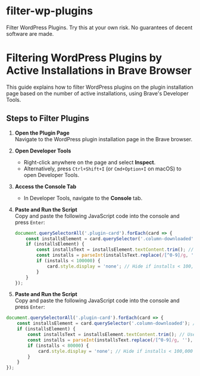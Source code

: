 # filter-wp-plugins
Filter WordPress Plugins. Try this at your own risk. No guarantees of decent software are made. 

# Filtering WordPress Plugins by Active Installations in Brave Browser

This guide explains how to filter WordPress plugins on the plugin installation page based on the number of active installations, using Brave's Developer Tools.

## Steps to Filter Plugins

1. **Open the Plugin Page**  
   Navigate to the WordPress plugin installation page in the Brave browser.

2. **Open Developer Tools**  
   - Right-click anywhere on the page and select **Inspect**.
   - Alternatively, press `Ctrl+Shift+I` (or `Cmd+Option+I` on macOS) to open Developer Tools.

3. **Access the Console Tab**  
   - In Developer Tools, navigate to the **Console** tab.

4. **Paste and Run the Script**  
   Copy and paste the following JavaScript code into the console and press `Enter`:
   ```javascript
   document.querySelectorAll('.plugin-card').forEach(card => {
       const installsElement = card.querySelector('.column-downloaded'); // Adjusted selector
       if (installsElement) {
           const installsText = installsElement.textContent.trim(); // Use textContent to get the text
           const installs = parseInt(installsText.replace(/[^0-9]/g, ''), 10); // Extract the number
           if (installs < 100000) {
               card.style.display = 'none'; // Hide if installs < 100,000
           }
       }
   });

 4. **Paste and Run the Script**  
 Copy and paste the following JavaScript code into the console and press `Enter`:
 ```javascript
 document.querySelectorAll('.plugin-card').forEach(card => {
     const installsElement = card.querySelector('.column-downloaded'); // Adjusted selector
     if (installsElement) {
         const installsText = installsElement.textContent.trim(); // Use textContent to get the text
         const installs = parseInt(installsText.replace(/[^0-9]/g, ''), 10); // Extract the number
         if (installs < 80000) {
             card.style.display = 'none'; // Hide if installs < 100,000
         }
     }
 });
